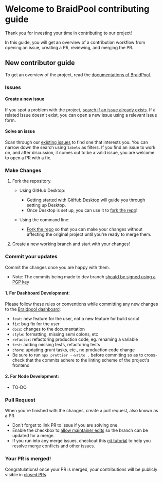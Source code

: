 # Welcome to BraidPool contributing guide

Thank you for investing your time in contributing to our project!

In this guide, you will get an overview of a contribution workflow from opening an issue, creating a PR, reviewing, and merging the PR.

## New contributor guide

To get an overview of the project, read the [documentations of BraidPool](./docs/).

### Issues

#### Create a new issue

If you spot a problem with the project, [search if an issue already exists](https://github.com/braidpool/braidpool/issues). If a related issue doesn't exist, you can open a new issue using a relevant issue form.

#### Solve an issue

Scan through our [existing issues](https://github.com/braidpool/braidpool/issues) to find one that interests you. You can narrow down the search using `labels` as filters. If you find an issue to work on, and after discussion, it comes out to be a valid issue, you are welcome to open a PR with a fix.

### Make Changes

1. Fork the repository.

   - Using GitHub Desktop:

     - [Getting started with GitHub Desktop](https://docs.github.com/en/desktop/installing-and-configuring-github-desktop/getting-started-with-github-desktop) will guide you through setting up Desktop.
     - Once Desktop is set up, you can use it to [fork the repo](https://docs.github.com/en/desktop/contributing-and-collaborating-using-github-desktop/cloning-and-forking-repositories-from-github-desktop)!

   - Using the command line:
     - [Fork the repo](https://docs.github.com/en/github/getting-started-with-github/fork-a-repo#fork-an-example-repository) so that you can make your changes without affecting the original project until you're ready to merge them.

2. Create a new working branch and start with your changes!

### Commit your updates

Commit the changes once you are happy with them.

- Note: The commits being made to dev branch [should be signed using a PGP key](https://docs.github.com/en/authentication/managing-commit-signature-verification/signing-commits)

#### 1. For Dashboard Development:

Please follow these rules or conventions while committing any new changes to the [Braidpool dashboard](./dashboard/):

- `feat`: new feature for the user, not a new feature for build script
- `fix`: bug fix for the user
- `docs`: changes to the documentation
- `style`: formatting, missing semi colons, etc
- `refactor`: refactoring production code, eg. renaming a variable
- `test`: adding missing tests, refactoring tests
- `chore`: updating grunt tasks, etc., no production code change
- Be sure to run `npx prettier --write .` before commiting so as to cross-check that the commits adhere to the linting scheme of the project's frontend

#### 2. For Node Development:

- TO-DO

### Pull Request

When you're finished with the changes, create a pull request, also known as a PR.

- Don't forget to link PR to issue if you are solving one.
- Enable the checkbox to [allow maintainer edits](https://docs.github.com/en/github/collaborating-with-issues-and-pull-requests/allowing-changes-to-a-pull-request-branch-created-from-a-fork) so the branch can be updated for a merge.
- If you run into any merge issues, checkout this [git tutorial](https://github.com/skills/resolve-merge-conflicts) to help you resolve merge conflicts and other issues.

### Your PR is merged!

Congratulations! once your PR is merged, your contributions will be publicly visible in [closed PRs](https://github.com/braidpool/braidpool/pulls?q=is%3Apr+is%3Aclosed).
